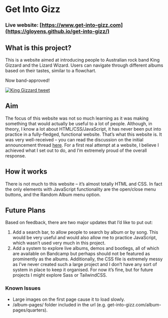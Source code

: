 # Get Into Gizz
### Live website: [https://www.get-into-gizz.com](https://gloyens.github.io/get-into-gizz/)

## What is this project?
This is a website aimed at introducing people to Australian rock band King Gizzard and the Lizard Wizard. Users can navigate through different albums based on their tastes, similar to a flowchart.

Now band-approved!

[![King Gizzard tweet](https://imgur.com/AAEC7kP.png)](https://twitter.com/kinggizzard/status/1564378462407626752)

## Aim
The focus of this website was not so much learning as it was making something that would actually be useful to a lot of people. Although, in theory, I know a lot about HTML/CSS/JavaScript, it has never been put into practice in a fully-fledged, functional website.
That’s what this website is. It was very well-received – you can read the discussion on the initial announcement thread [here](https://redd.it/wgv0fo). For a first real attempt at a website, I believe I achieved what I set out to do, and I’m extremely proud of the overall response.

## How it works
There is not much to this website – it’s almost totally HTML and CSS. In fact the only elements with JavaScript functionality are the open/close menu buttons, and the Random Album menu option.

## Future Plans
Based on feedback, there are two major updates that I’d like to put out:
1. Add a search bar, to allow people to search by album or by song. This would be very useful and would also allow me to practice JavaScript, which wasn’t used very much in this project.
2. Add a system to explore live albums, demos and bootlegs, all of which are available on Bandcamp but perhaps should not be featured as prominently as the albums.
Additionally, the CSS file is extremely messy as I’ve never created such a large project and I don’t have any sort of system in place to keep it organised. For now it’s fine, but for future projects I might explore Sass or TailwindCSS.

### Known Issues
- Large images on the first page cause it to load slowly.
- /album-pages/ folder included in the url (e.g. get-into-gizz.com/album-pages/quarters).

